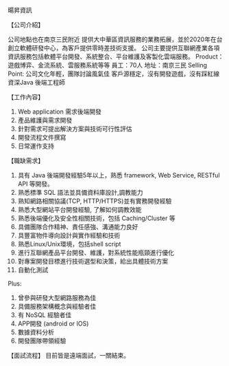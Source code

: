 暘昇資訊

【公司介紹】

公司地點也在南京三民附近
提供大中華區資訊服務的業務拓展，並於2020年在台創立軟體研發中心，為客戶提供零時差技術支援。
公司主要提供互聯網產業各項資訊服務包括軟體平台開發、系統整合、平台維護及客製化雲端服務。
Product：遊戲博弈、金流系統、雲服務系統等等
員工：70人
地址：南京三民
Selling Point:  公司文化年輕，團隊討論風氣佳 客戶源穩定，沒有開發遊戲，沒有踩紅線
資深Java 後端工程師

【工作內容】
1. Web application 需求後端開發
2. 產品維護與需求開發
3. 針對需求可提出解決方案與技術可行性評估
4. 開發流程文件撰寫
5. 日常運作支持

【職缺需求】
1. 具有 Java 後端開發經驗5年以上，熟悉 framework, Web Service, RESTful API 等開發。
2. 熟悉標準 SQL 語法並具備資料庫設計,調教能力
3. 熟知網路相關協議(TCP, HTTP/HTTPS)並有實務開發經驗
4. 熟悉大型網站平台開發經驗, 了解如何調教效能
5. 熟悉後端優化及安全性相關技術，包括 Caching/Cluster 等
6. 具備團隊合作精神、責任感強、溝通能力良好
7. 具豐富物件導向設計與實作經驗和技術
8. 熟悉Linux/Unix環境，包括shell script
9. 進行互聯網產品平台開發、維護，對系統性能瓶頸進行優化
10. 對專案開發目標進行技術選型和決策，給出具體技術方案
11. 自動化測試

Plus:
1. 曾參與研發大型網路服務為佳
2. 具備服務架構概念與經驗者佳
3. 有 NoSQL 經驗者佳
4. APP開發 (android or IOS)
5. 數據資料分析
6. 開發團隊帶領經驗

【面試流程】
目前皆是遠端面試，一關結束。